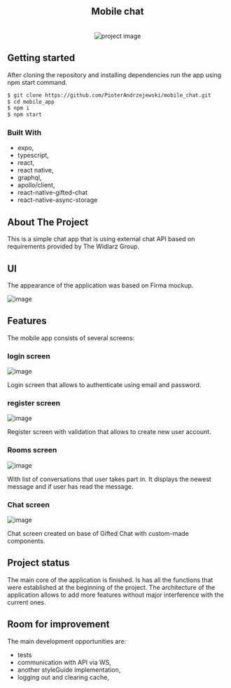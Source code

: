 

  <div align="center">
    <h2>
      Mobile chat
    </h2>
    <br />
    <img src="https://github.com/PioterAndrzejewski/mobile_chat/assets/109315248/c66068d2-241c-42e1-875d-2ee1e331d5bd" alt="project image" />

  </div>
</div>

## Getting started

After cloning the repository and installing dependencies run the app using npm start command. 

  ```sh
  $ git clone https://github.com/PioterAndrzejewski/mobile_chat.git
  $ cd mobile_app
  $ npm i
  $ npm start
  ```

### Built With

- expo,
- typescript,
- react,
- react native,
- graphql,
- apollo/client,
- react-native-gifted-chat
- react-native-async-storage


## About The Project

This is a simple chat app that is using external chat API based on requirements provided by The Widlarz Group.

## UI

The appearance of the application was based on Firma mockup.

![image](https://github.com/PioterAndrzejewski/mobile_chat/assets/109315248/027628f2-c9aa-4866-8df2-96ba849126ed)


 ## Features
 
The mobile app consists of several screens:

 ### login screen
![image](https://github.com/PioterAndrzejewski/mobile_chat/assets/109315248/4d5caeb7-022e-4b4f-b758-e0c842aae482)

Login screen that allows to authenticate using email and password.
 
  ### register screen
 
![image](https://github.com/PioterAndrzejewski/mobile_chat/assets/109315248/c0150768-eb0d-472f-8dcd-6d17efd8756c)

Register screen with validation that allows to create new user account.

  ### Rooms screen

![image](https://github.com/PioterAndrzejewski/mobile_chat/assets/109315248/be44acc6-822f-4af2-8b47-f3b452e1409e)

With list of conversations that user takes part in. 
It displays the newest message and if user has read the message.

  ### Chat screen

![image](https://github.com/PioterAndrzejewski/mobile_chat/assets/109315248/8fc64ce1-5f1c-496d-88e8-1d76674ee8d9)


Chat screen created on base of Gifted Chat with custom-made components. 

 ## Project status
 
 The main core of the application is finished. Is has all the functions that were established at the beginning of the project. The architecture of the application allows to add more features without major interference with the current ones.

## Room for improvement

The main development opportunities are:

- tests
- communication with API via WS,
- another styleGuide implementation,
- logging out and clearing cache,
